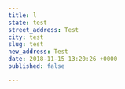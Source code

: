 ```yaml
---
title: l
state: test
street_address: Test
city: test
slug: test
new_address: Test
date: 2018-11-15 13:20:26 +0000
published: false

---
```

